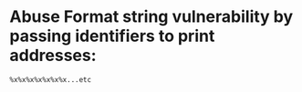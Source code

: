 # Abuse Format string vulnerability by passing identifiers to print addresses:
`%x%x%x%x%x%x%x...etc`
